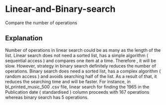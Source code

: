 # Linear-and-Binary-search
Compare the number of operations 
## Explanation
Number of operations in linear search could be as many as the length of the list. Linear search does not need a sorted list, has a simple algorithm ( sequential access ) and compares one item at a time. Therefore , it will be slow.
However, strategy in binary search definitely reduces the number of operations. Binary search does need a sorted list, has a complex algorithm ( random access ) and avoids searching half of the list. As a result of that, it reduces the searching time and will be faster. 
For instance, in bl_printed_music_500 .csv file, linear search for finding the 1965 in the Publication date ( standardised ) column proceeds with 167 operations whereas binary search has 5 operations.
